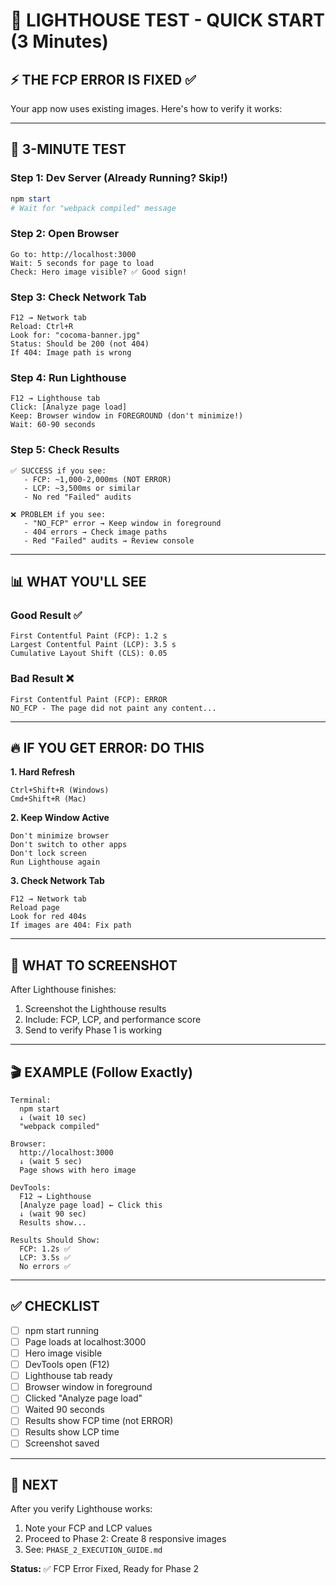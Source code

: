 # 🚀 LIGHTHOUSE TEST - QUICK START (3 Minutes)

## ⚡ THE FCP ERROR IS FIXED ✅

Your app now uses existing images. Here's how to verify it works:

---

## 🎯 3-MINUTE TEST

### Step 1: Dev Server (Already Running? Skip!)

```powershell
npm start
# Wait for "webpack compiled" message
```

### Step 2: Open Browser

```
Go to: http://localhost:3000
Wait: 5 seconds for page to load
Check: Hero image visible? ✅ Good sign!
```

### Step 3: Check Network Tab

```
F12 → Network tab
Reload: Ctrl+R
Look for: "cocoma-banner.jpg"
Status: Should be 200 (not 404)
If 404: Image path is wrong
```

### Step 4: Run Lighthouse

```
F12 → Lighthouse tab
Click: [Analyze page load]
Keep: Browser window in FOREGROUND (don't minimize!)
Wait: 60-90 seconds
```

### Step 5: Check Results

```
✅ SUCCESS if you see:
   - FCP: ~1,000-2,000ms (NOT ERROR)
   - LCP: ~3,500ms or similar
   - No red "Failed" audits

❌ PROBLEM if you see:
   - "NO_FCP" error → Keep window in foreground
   - 404 errors → Check image paths
   - Red "Failed" audits → Review console
```

---

## 📊 WHAT YOU'LL SEE

### Good Result ✅

```
First Contentful Paint (FCP): 1.2 s
Largest Contentful Paint (LCP): 3.5 s
Cumulative Layout Shift (CLS): 0.05
```

### Bad Result ❌

```
First Contentful Paint (FCP): ERROR
NO_FCP - The page did not paint any content...
```

---

## 🔥 IF YOU GET ERROR: DO THIS

**1. Hard Refresh**

```
Ctrl+Shift+R (Windows)
Cmd+Shift+R (Mac)
```

**2. Keep Window Active**

```
Don't minimize browser
Don't switch to other apps
Don't lock screen
Run Lighthouse again
```

**3. Check Network Tab**

```
F12 → Network tab
Reload page
Look for red 404s
If images are 404: Fix path
```

---

## 📝 WHAT TO SCREENSHOT

After Lighthouse finishes:

1. Screenshot the Lighthouse results
2. Include: FCP, LCP, and performance score
3. Send to verify Phase 1 is working

---

## 🎬 EXAMPLE (Follow Exactly)

```
Terminal:
  npm start
  ↓ (wait 10 sec)
  "webpack compiled"

Browser:
  http://localhost:3000
  ↓ (wait 5 sec)
  Page shows with hero image

DevTools:
  F12 → Lighthouse
  [Analyze page load] ← Click this
  ↓ (wait 90 sec)
  Results show...

Results Should Show:
  FCP: 1.2s ✅
  LCP: 3.5s ✅
  No errors ✅
```

---

## ✅ CHECKLIST

- [ ] npm start running
- [ ] Page loads at localhost:3000
- [ ] Hero image visible
- [ ] DevTools open (F12)
- [ ] Lighthouse tab ready
- [ ] Browser window in foreground
- [ ] Clicked "Analyze page load"
- [ ] Waited 90 seconds
- [ ] Results show FCP time (not ERROR)
- [ ] Results show LCP time
- [ ] Screenshot saved

---

## 🎉 NEXT

After you verify Lighthouse works:

1. Note your FCP and LCP values
2. Proceed to Phase 2: Create 8 responsive images
3. See: `PHASE_2_EXECUTION_GUIDE.md`

**Status:** ✅ FCP Error Fixed, Ready for Phase 2
